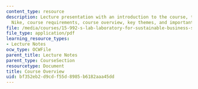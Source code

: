 ```yaml
---
content_type: resource
description: Lecture presentation with an introduction to the course, the case of
  Nike, course requirements, course overview, key themes, and important dates.
file: /media/courses/15-992-s-lab-laboratory-for-sustainable-business-spring-2008/bf352eb2d9cdf55d8985b6182aaa45dd_lec_01.pdf
file_type: application/pdf
learning_resource_types:
- Lecture Notes
ocw_type: OCWFile
parent_title: Lecture Notes
parent_type: CourseSection
resourcetype: Document
title: Course Overview
uid: bf352eb2-d9cd-f55d-8985-b6182aaa45dd
---
```

